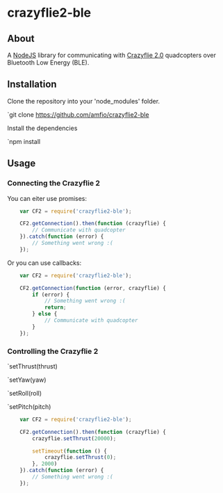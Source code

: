# crazyflie2-ble
## About
A [NodeJS](https://nodejs.org) library for communicating with [Crazyflie 2.0](https://www.bitcraze.io/crazyflie-2/) quadcopters over Bluetooth Low Energy (BLE).

## Installation
Clone the repository into your 'node_modules' folder.

`git clone https://github.com/amfio/crazyflie2-ble

Install the dependencies

`npm install

## Usage
### Connecting the Crazyflie 2
You can eiter use promises:

```javascript
	var CF2 = require('crazyflie2-ble');

	CF2.getConnection().then(function (crazyflie) {
	  	// Communicate with quadcopter
	}).catch(function (error) {
		// Something went wrong :(
	});
```

Or you can use callbacks:

```javascript
	var CF2 = require('crazyflie2-ble');

	CF2.getConnection(function (error, crazyflie) {
	  	if (error) {
	  		// Something went wrong :(
	  		return;
	  	} else {
			// Communicate with quadcopter
		}
	});
```

### Controlling the Crazyflie 2
`setThrust(thrust)

`setYaw(yaw)

`setRoll(roll)

`setPitch(pitch)

```javascript
	var CF2 = require('crazyflie2-ble');

	CF2.getConnection().then(function (crazyflie) {
	  	crazyflie.setThrust(20000);

	  	setTimeout(function () {
	  		crazyflie.setThrust(0);
  		}, 2000)
	}).catch(function (error) {
		// Something went wrong :(
	});
```
